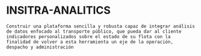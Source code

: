 # INSITRA-ANALITICS

    Construir una plataforma sencilla y robusta capaz de integrar análisis de datos enfocado al transporte público, que pueda dar al cliente indicadores personalizados sobre el estado de su flota con la finalidad de volver a esta herramienta un eje de la operación, despacho y administración
